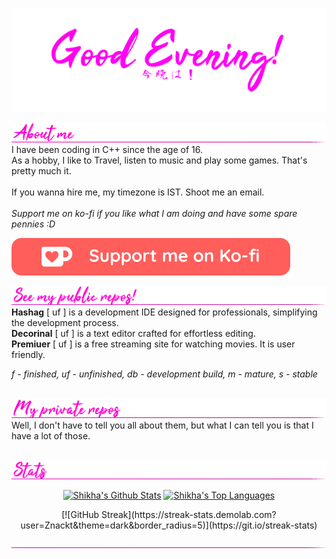 ![Welcome](./assets/good_eve.gif)

![Divider](./assets/aboutme2.gif)
I have been coding in C++ since the age of 16.<br/>
As a hobby, I like to Travel, listen to music and play some games. That's pretty much it.<br/>
<br/>
If you wanna hire me, my timezone is IST. Shoot me an email.
<br/><br/>
*Support me on ko-fi if you like what I am doing and have some spare pennies :D*

[![ko-fi](./assets/githubbutton_sm.svg)](https://ko-fi.com/znackt)
<br/>

![Divider](./assets/see-my-repo.gif)
**Hashag** [ uf ] is a development IDE designed for professionals, simplifying the development process.<br/>
**Decorinal** [ uf ] is a text editor crafted for effortless editing.<br/>
**Premiuer** [ uf ] is a free streaming site for watching movies. It is user friendly.<br/>

*f - finished, uf - unfinished, db - development build, m - mature, s - stable*<br/><br/>

![Divider](./assets/private.gif)
Well, I don't have to tell you all about them, but what I can tell you is that I have a lot of those.<br/><br/>

![Divider](./assets/stats.gif)
<center>
<p align="center">
  <a href="#"><img alt="Shikha's Github Stats" src="https://denvercoder1-github-readme-stats.vercel.app/api/?username=Znackt&show_icons=true&count_private=true&theme=dark&hide_border=true&bg_color=151515&title_color=f2f2f2&icon_color=79fe96" height="192px" width="430px"></a>
  <a href="#"><img alt="Shikha's Top Languages" src="https://github-readme-stats.vercel.app/api/top-langs/?username=Znackt&langs_count=8&count_private=true&layout=compact&theme=dark&hide_border=true&hide=Jupyter%20notebook,less&bg_color=151515&title_color=f2f2f2&icon_color=79fe96" height="192px" width="360px"></a>
</p>
  <p align="center">
  [![GitHub Streak](https://streak-stats.demolab.com?user=Znackt&theme=dark&border_radius=5)](https://git.io/streak-stats)
  
![Divider](./assets/divider.png)








